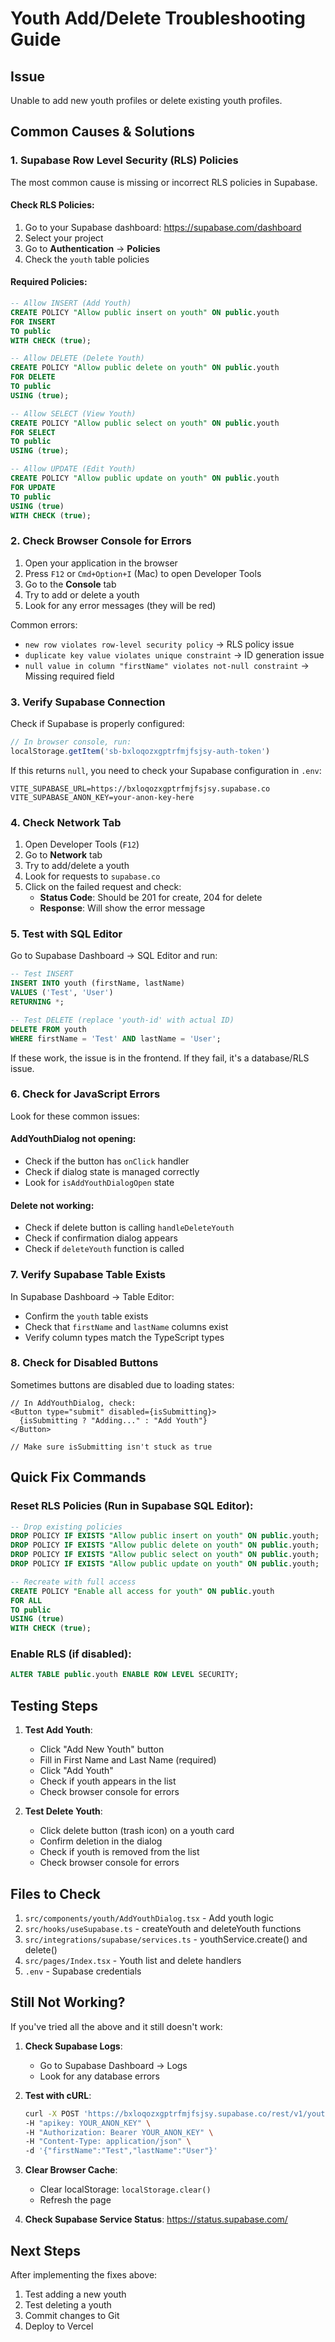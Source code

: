 # Youth Add/Delete Troubleshooting Guide

## Issue
Unable to add new youth profiles or delete existing youth profiles.

## Common Causes & Solutions

### 1. **Supabase Row Level Security (RLS) Policies**

The most common cause is missing or incorrect RLS policies in Supabase.

#### Check RLS Policies:
1. Go to your Supabase dashboard: https://supabase.com/dashboard
2. Select your project
3. Go to **Authentication** → **Policies**
4. Check the `youth` table policies

#### Required Policies:

```sql
-- Allow INSERT (Add Youth)
CREATE POLICY "Allow public insert on youth" ON public.youth
FOR INSERT
TO public
WITH CHECK (true);

-- Allow DELETE (Delete Youth)
CREATE POLICY "Allow public delete on youth" ON public.youth
FOR DELETE
TO public
USING (true);

-- Allow SELECT (View Youth)
CREATE POLICY "Allow public select on youth" ON public.youth
FOR SELECT
TO public
USING (true);

-- Allow UPDATE (Edit Youth)
CREATE POLICY "Allow public update on youth" ON public.youth
FOR UPDATE
TO public
USING (true)
WITH CHECK (true);
```

### 2. **Check Browser Console for Errors**

1. Open your application in the browser
2. Press `F12` or `Cmd+Option+I` (Mac) to open Developer Tools
3. Go to the **Console** tab
4. Try to add or delete a youth
5. Look for any error messages (they will be red)

Common errors:
- `new row violates row-level security policy` → RLS policy issue
- `duplicate key value violates unique constraint` → ID generation issue
- `null value in column "firstName" violates not-null constraint` → Missing required field

### 3. **Verify Supabase Connection**

Check if Supabase is properly configured:

```typescript
// In browser console, run:
localStorage.getItem('sb-bxloqozxgptrfmjfsjsy-auth-token')
```

If this returns `null`, you need to check your Supabase configuration in `.env`:
```
VITE_SUPABASE_URL=https://bxloqozxgptrfmjfsjsy.supabase.co
VITE_SUPABASE_ANON_KEY=your-anon-key-here
```

### 4. **Check Network Tab**

1. Open Developer Tools (`F12`)
2. Go to **Network** tab
3. Try to add/delete a youth
4. Look for requests to `supabase.co`
5. Click on the failed request and check:
   - **Status Code**: Should be 201 for create, 204 for delete
   - **Response**: Will show the error message

### 5. **Test with SQL Editor**

Go to Supabase Dashboard → SQL Editor and run:

```sql
-- Test INSERT
INSERT INTO youth (firstName, lastName)
VALUES ('Test', 'User')
RETURNING *;

-- Test DELETE (replace 'youth-id' with actual ID)
DELETE FROM youth
WHERE firstName = 'Test' AND lastName = 'User';
```

If these work, the issue is in the frontend. If they fail, it's a database/RLS issue.

### 6. **Check for JavaScript Errors**

Look for these common issues:

#### AddYouthDialog not opening:
- Check if the button has `onClick` handler
- Check if dialog state is managed correctly
- Look for `isAddYouthDialogOpen` state

#### Delete not working:
- Check if delete button is calling `handleDeleteYouth`
- Check if confirmation dialog appears
- Check if `deleteYouth` function is called

### 7. **Verify Supabase Table Exists**

In Supabase Dashboard → Table Editor:
- Confirm the `youth` table exists
- Check that `firstName` and `lastName` columns exist
- Verify column types match the TypeScript types

### 8. **Check for Disabled Buttons**

Sometimes buttons are disabled due to loading states:

```tsx
// In AddYouthDialog, check:
<Button type="submit" disabled={isSubmitting}>
  {isSubmitting ? "Adding..." : "Add Youth"}
</Button>

// Make sure isSubmitting isn't stuck as true
```

## Quick Fix Commands

### Reset RLS Policies (Run in Supabase SQL Editor):

```sql
-- Drop existing policies
DROP POLICY IF EXISTS "Allow public insert on youth" ON public.youth;
DROP POLICY IF EXISTS "Allow public delete on youth" ON public.youth;
DROP POLICY IF EXISTS "Allow public select on youth" ON public.youth;
DROP POLICY IF EXISTS "Allow public update on youth" ON public.youth;

-- Recreate with full access
CREATE POLICY "Enable all access for youth" ON public.youth
FOR ALL
TO public
USING (true)
WITH CHECK (true);
```

### Enable RLS (if disabled):

```sql
ALTER TABLE public.youth ENABLE ROW LEVEL SECURITY;
```

## Testing Steps

1. **Test Add Youth**:
   - Click "Add New Youth" button
   - Fill in First Name and Last Name (required)
   - Click "Add Youth"
   - Check if youth appears in the list
   - Check browser console for errors

2. **Test Delete Youth**:
   - Click delete button (trash icon) on a youth card
   - Confirm deletion in the dialog
   - Check if youth is removed from the list
   - Check browser console for errors

## Files to Check

1. `src/components/youth/AddYouthDialog.tsx` - Add youth logic
2. `src/hooks/useSupabase.ts` - createYouth and deleteYouth functions
3. `src/integrations/supabase/services.ts` - youthService.create() and delete()
4. `src/pages/Index.tsx` - Youth list and delete handlers
5. `.env` - Supabase credentials

## Still Not Working?

If you've tried all the above and it still doesn't work:

1. **Check Supabase Logs**: 
   - Go to Supabase Dashboard → Logs
   - Look for any database errors

2. **Test with cURL**:
   ```bash
   curl -X POST 'https://bxloqozxgptrfmjfsjsy.supabase.co/rest/v1/youth' \
   -H "apikey: YOUR_ANON_KEY" \
   -H "Authorization: Bearer YOUR_ANON_KEY" \
   -H "Content-Type: application/json" \
   -d '{"firstName":"Test","lastName":"User"}'
   ```

3. **Clear Browser Cache**:
   - Clear localStorage: `localStorage.clear()`
   - Refresh the page

4. **Check Supabase Service Status**: https://status.supabase.com/

## Next Steps

After implementing the fixes above:
1. Test adding a new youth
2. Test deleting a youth
3. Commit changes to Git
4. Deploy to Vercel
